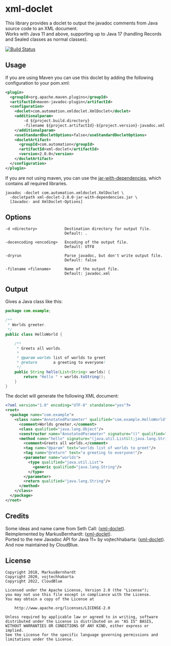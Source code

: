 xml-doclet
=================================

This library provides a doclet to output the javadoc comments from Java source code to an XML document.  
Works with Java 11 and above, supporting up to Java 17 (handling Records and Sealed classes as normal classes).  

[![Build Status](https://github.com/cloudblue/xml-doclet/workflows/Build%20XmlDoclet/badge.svg)](https://github.com/cloudblue/xml-doclet/actions)

Usage
-----

If you are using Maven you can use this doclet by adding the following configuration to your pom.xml:

```xml
<plugin>
  <groupId>org.apache.maven.plugins</groupId>
  <artifactId>maven-javadoc-plugin</artifactId>
  <configuration>
    <doclet>com.automation.xmldoclet.XmlDoclet</doclet>
    <additionalparam>
        -d ${project.build.directory}
        -filename ${project.artifactId}-${project.version}-javadoc.xml
    </additionalparam>
    <useStandardDocletOptions>false</useStandardDocletOptions>
    <docletArtifact>
      <groupId>com.automation</groupId>
      <artifactId>xml-doclet</artifactId>
      <version>2.0.0</version>
    </docletArtifact>
  </configuration>
</plugin>
```

If you are not using maven, you can use the [jar-with-dependencies](), which contains all required libraries.

```shell
javadoc -doclet com.automation.xmldoclet.XmlDoclet \
  -docletpath xml-doclet-2.0.0-jar-with-dependencies.jar \
  [Javadoc- and XmlDoclet-Options]
```

Options
-------

```
-d <directory>            Destination directory for output file.
                          Default: .

-docencoding <encoding>   Encoding of the output file.
                          Default: UTF8

-dryrun                   Parse javadoc, but don't write output file.
                          Default: false

-filename <filename>      Name of the output file.
                          Default: javadoc.xml
```

Output
------

Gives a Java class like this:

```java
package com.example;

/**
 * Worlds greeter.
 */
public class HelloWorld {

    /**
     * Greets all worlds.
     *
     * @param worlds list of worlds to greet
     * @return       a greeting to everyone!
     */
    public String hello(List<String> worlds) {
        return "Hello " + worlds.toString();
    }
}
```

The doclet will generate the following XML document:

```xml
<?xml version="1.0" encoding="UTF-8" standalone="yes"?>
<root>
  <package name="com.example">
    <class name="AnnotatedParameter" qualified="com.example.HelloWorld" scope="public" abstract="false" error="false" exception="false" externalizable="false" included="true" serializable="false">
      <comment>Worlds greeter.</comment>
      <class qualified="java.lang.Object"/>
      <constructor name="AnnotatedParameter" signature="()" qualified="com.example.HelloWorld" scope="public" final="false" included="true" native="false" synchronized="false" static="false" varArgs="false"/>
      <method name="hello" signature="(java.util.List&lt;java.lang.String&gt;)" qualified="com.example.HelloWorld.hello" scope="public" abstract="false" final="false" included="true" native="false" synchronized="false" static="false" varArgs="false">
        <comment>Greets all worlds.</comment>
        <tag name="@param" text="worlds list of worlds to greet"/>
        <tag name="@return" text="a greeting to everyone!"/>
        <parameter name="worlds">
          <type qualified="java.util.List">
            <generic qualified="java.lang.String"/>
          </type>
        </parameter>
        <return qualified="java.lang.String"/>
      </method>
    </class>
  </package>
</root>
```

Credits
-------

Some ideas and name came from Seth Call: ([xml-doclet](http://code.google.com/p/xml-doclet)).  
Reimplemented by MarkusBernhardt: ([xml-doclet](https://github.com/MarkusBernhardt/xml-doclet)).  
Ported to the new Javadoc API for Java 11+ by vojtechhabarta: ([xml-doclet](https://github.com/vojtechhabarta/xml-doclet/tree/rewrite-using-new-javadoc-api)).  
And now maintained by CloudBlue.

License
-------

```
Copyright 2018, MarkusBernhardt
Copyright 2020, vojtechhabarta
Copyright 2022, CloudBlue

Licensed under the Apache License, Version 2.0 (the "License");
you may not use this file except in compliance with the License.
You may obtain a copy of the License at

    http://www.apache.org/licenses/LICENSE-2.0

Unless required by applicable law or agreed to in writing, software
distributed under the License is distributed on an "AS IS" BASIS,
WITHOUT WARRANTIES OR CONDITIONS OF ANY KIND, either express or implied.
See the License for the specific language governing permissions and
limitations under the License.
```